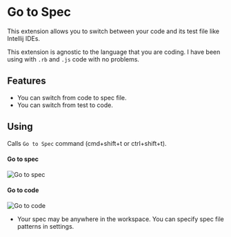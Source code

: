 # Go to Spec

This extension allows you to switch between your code and its test file like Intellij IDEs.

This extension is agnostic to the language that you are coding. I have been using with `.rb` and `.js` code with no problems.

## Features

* You can switch from code to spec file.
* You can switch from test to code.

## Using

Calls `Go to Spec` command (cmd+shift+t or ctrl+shift+t).

#### Go to spec
![Go to spec](docs/go-to-spec.gif)

#### Go to code
![Go to code](docs/go-to-file.gif)

* Your spec may be anywhere in the workspace. You can specify spec file patterns in settings.
